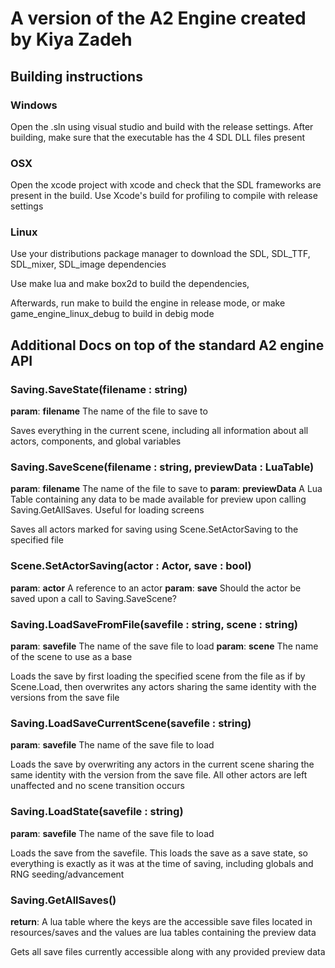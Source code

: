 # A version of the A2 Engine created by Kiya Zadeh

## Building instructions

### Windows

Open the .sln using visual studio and build with the release settings. After building, make sure that the executable has the 4 SDL DLL files present

### OSX

Open the xcode project with xcode and check that the SDL frameworks are present in the build. Use Xcode's build for profiling to compile with release settings

### Linux

Use your distributions package manager to download the SDL, SDL_TTF, SDL_mixer, SDL_image dependencies

Use make lua and make box2d to build the dependencies, 

Afterwards, run make to build the engine in release mode, or make game_engine_linux_debug to build in debig mode

## Additional Docs on top of the standard A2 engine API

### Saving.SaveState(filename : string)

**param**: **filename** The name of the file to save to

Saves everything in the current scene, including all information about all actors, components, and global variables

### Saving.SaveScene(filename : string, previewData : LuaTable)

**param**: **filename** The name of the file to save to
**param**: **previewData** A Lua Table containing any data to be made available for preview upon calling Saving.GetAllSaves. Useful for loading screens

Saves all actors marked for saving using Scene.SetActorSaving to the specified file

### Scene.SetActorSaving(actor : Actor, save : bool)

**param**: **actor** A reference to an actor
**param**: **save** Should the actor be saved upon a call to Saving.SaveScene?

### Saving.LoadSaveFromFile(savefile : string, scene : string)

**param**: **savefile** The name of the save file to load
**param**: **scene** The name of the scene to use as a base

Loads the save by first loading the specified scene from the file as if by Scene.Load, then overwrites any actors sharing the same identity with the versions from the save file

### Saving.LoadSaveCurrentScene(savefile : string)

**param**: **savefile** The name of the save file to load

Loads the save by overwriting any actors in the current scene sharing the same identity with the version from the save file. All other actors are left unaffected and no scene transition occurs

### Saving.LoadState(savefile : string)

**param**: **savefile** The name of the save file to load

Loads the save from the savefile. This loads the save as a save state, so everything is exactly as it was at the time of saving, including globals and RNG seeding/advancement

### Saving.GetAllSaves()

**return**: A lua table where the keys are the accessible save files located in resources/saves and the values are lua tables containing the preview data

Gets all save files currently accessible along with any provided preview data

